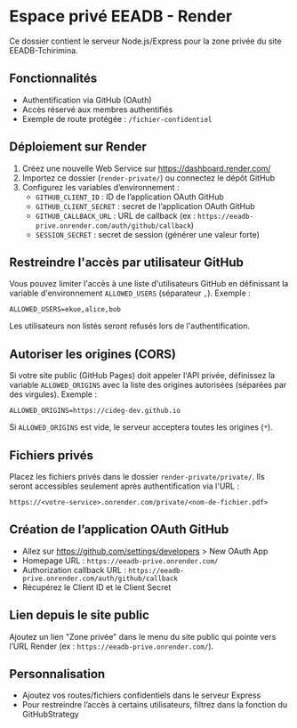 # Espace privé EEADB - Render

Ce dossier contient le serveur Node.js/Express pour la zone privée du site EEADB-Tchirimina.

## Fonctionnalités
- Authentification via GitHub (OAuth)
- Accès réservé aux membres authentifiés
- Exemple de route protégée : `/fichier-confidentiel`

## Déploiement sur Render
1. Créez une nouvelle Web Service sur https://dashboard.render.com/
2. Importez ce dossier (`render-private/`) ou connectez le dépôt GitHub
3. Configurez les variables d’environnement :
   - `GITHUB_CLIENT_ID` : ID de l’application OAuth GitHub
   - `GITHUB_CLIENT_SECRET` : secret de l’application OAuth GitHub
   - `GITHUB_CALLBACK_URL` : URL de callback (ex : `https://eeadb-prive.onrender.com/auth/github/callback`)
   - `SESSION_SECRET` : secret de session (générer une valeur forte)

## Restreindre l'accès par utilisateur GitHub

Vous pouvez limiter l'accès à une liste d'utilisateurs GitHub en définissant la variable d'environnement `ALLOWED_USERS` (séparateur `,`).
Exemple :

```
ALLOWED_USERS=ekue,alice,bob
```

Les utilisateurs non listés seront refusés lors de l'authentification.

## Autoriser les origines (CORS)

Si votre site public (GitHub Pages) doit appeler l'API privée, définissez la variable `ALLOWED_ORIGINS` avec la liste des origines autorisées (séparées par des virgules). Exemple :

```env
ALLOWED_ORIGINS=https://cideg-dev.github.io
```

Si `ALLOWED_ORIGINS` est vide, le serveur acceptera toutes les origines (`*`).

## Fichiers privés

Placez les fichiers privés dans le dossier `render-private/private/`. Ils seront accessibles seulement après authentification via l'URL :

```
https://<votre-service>.onrender.com/private/<nom-de-fichier.pdf>
```

## Création de l’application OAuth GitHub
- Allez sur https://github.com/settings/developers > New OAuth App
- Homepage URL : `https://eeadb-prive.onrender.com/`
- Authorization callback URL : `https://eeadb-prive.onrender.com/auth/github/callback`
- Récupérez le Client ID et le Client Secret

## Lien depuis le site public
Ajoutez un lien "Zone privée" dans le menu du site public qui pointe vers l’URL Render (ex : `https://eeadb-prive.onrender.com/`).

## Personnalisation
- Ajoutez vos routes/fichiers confidentiels dans le serveur Express
- Pour restreindre l’accès à certains utilisateurs, filtrez dans la fonction du GitHubStrategy
